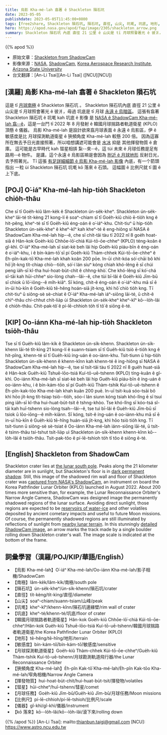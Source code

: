 ```yaml
---
title: 烏影 Kha-mé-lah 翕著 ê Shackleton 隕石坑
date: 2023-05-05
publishdate: 2023-05-05T11:45:00+0800
tags: [free2share, Shackleton 隕石坑, 隕石坑, 直徑, 山尖, 坑墘, 坑底, 地形, 韓國月球揣路者軌道衛星, KPLO, 南極, 敏感度, 月球探測軌道衛星, 儀器, 狹頻, 狹頻角度 Kha-mé-lah, 揮發物質, 彗星, 月球任務, 比例尺, 烏影 Kha-mé-lah, kō 落來]
hero: https://apod.nasa.gov/apod/fap/image/2305/shackleton_arrow.png
summary: Shackleton 隕石坑 內底 直徑 21 公里 ê 山尖是 tī 月球照會著光 ê 彼爿，毋過 坑底是 tī 月球永遠 ê 烏暗區。
---
```


{{% apod %}}

- 原始文章：[Shackleton from ShadowCam](https://apod.nasa.gov/apod/ap230505.html)
- 影像來源：[NASA](https://www.nasa.gov/), [ShadowCam](https://www.shadowcam.asu.edu/), [Korea Aerospace Research Institute](https://www.kari.re.kr/eng/sub03_07_01.do), [Arizona State University](https://sese.asu.edu/)
- 台文翻譯：[An-Li Tsai][An-Li Tsai] ([NCU][NCU])

## [漢羅] 烏影 Kha-mé-lah 翕著 ê Shackleton 隕石坑
這是 tī [月球南極][the lunar south pole] ê Shackleton 隕石坑 。
Shackleton 隕石坑內底 直徑 21 公里 ê 山尖是 tī 月球照會著光 ê 彼爿，毋過 坑底是 tī 月球 [永遠 ê 烏暗區][dark permanent shadow]。
這張有翕著 Shackleton 隕石坑 ê 坑墘 kah 坑底 ê 影像 是 [NASA ê ShadowCam Kha-mé-lah 翕--ê][captured from NASA's ShadowCam]，這是一台鬥 tī 2022 年 8 月發射 ê 韓國月球揣路者軌道衛星 (KPLO) 頂懸 ê 儀器。
烏影 Kha-mé-lah 是設計欲來翕月球表面 ê 永遠 ê 烏影區，伊 ê 敏感度是比 月球探測軌道衛星 ê 狹頻角度 Kha-mé-lah 較懸 200 倍。
因為這寡所在無去予日光直接照著，所以咱想講遮可能會是 [水冰][reservoirs of water-ice] 抑是 其他揮發物質 ê 倉庫。
這可能是古早時代 kah 彗星相挵 紮--來--ê，這 tùi 未來 ê 月球任務是足有路用--ê 物件。
是講，這个永遠 ê 烏影區嘛是會因為 [附近 ê 月球地形][nearby lunar terrain] 反射日光，去予照著光。
Tī 這張 [有足詳細細節 ê 烏影 Kha-mé-lah 影像][detailed ShadowCam image] 內底，有一个箭頭 指出 一粒 ùi Shackleton 隕石坑 坑墘 kō 落來 ê 石頭。
這幅圖 ê 比例尺就 tī 圖 ê 上下底。

## [POJ] O͘-iáⁿ Kha-mé-lah hip-tio̍h Shackleton chio̍h-thâu
Che sī tī Goe̍h-kiû lâm-ke̍k ê Shackleton ún-se̍k-kheⁿ.
Shackleton ún-se̍k-kheⁿ lāi-té ti̍t-kèng 21 kong-lí ê soaⁿ-chiam sī tī Goe̍h-kiû chiò ē-tio̍h kng ê hit-pêng, kheⁿ-té sī tī Goe̍h-kiû éng-oán ê o͘-iáⁿ-khu.
Chit-tiuⁿ ū hip-tio̍h Shackleton ún-se̍k-kheⁿ ê kheⁿ-kîⁿ kah kheⁿ-té ê eng-hiông sī NASA ê ShadowCam Kha-mé-lah hip--ê, che sī chi̍t-tâi tàu tī 2022 nî 8 goe̍h hoat-siā ê Hân-kok Goe̍h-kiû Chhōe-lō͘-chiá Kúi-tō-ōe-chheⁿ (KPLO) téng-koân ê gî-khì.
O͘-iáⁿ Kha-mé-lah sī siat-kè beh lâi hip Goe̍h-kiû piáu-bīn ê éng-oán ê o͘-iáⁿ-khu, i ê bín-kám-tō͘ sī pí Goe̍h-kiû Thàm-chhek Kúi-tō-ōe-chheⁿ ê E̍h-pîn-kak-tō͘ Kha-mé-lah khah koân 200 pōe.
In-ūi chit-kóa só͘-chāi bô khì hō͘ ji̍t-kng ti̍t-chiap chiò--tio̍h, só͘-í lán siuⁿ kóng chiah khó-lêng ē sī chúi peng ia̍h-sī kî-tha hui-hoat-bu̍t-chit ê chhng-khò͘.
Che khó-lêng sī kó͘-chá sî-tāi kah hūi-chheⁿ sio-lòng chah--lâi--ê, che tùi bī-lâi ê Goe̍h-kiû Jīm-bū sī chiok ū lō͘-iōng--ê mi̍h-kiāⁿ.
Sī kóng, chit-ê éng-oán ê o͘-iáⁿ-khu mā sī ē in-ūi hù-kīn ê Goe̍h-kiû tē-hêng hoán-siā ji̍t-kng, khì hō͘ chiò tio̍h kng.
Tī chit-tiuⁿ ū siông-sè sè-chiat ê O͘-iáⁿ Kha-mé-lah iáⁿ-siōng lāi-té, ū chi̍t-ê chìⁿ-thâu chí-chhut chi̍t-lia̍p ùi Shackleton ún-se̍k-kheⁿ kheⁿ-kîⁿ kō--lo̍h-lâi ê chio̍h-thâu.
Chit-pak-tô͘ ê pí-lē-chhioh to̍h tī tô͘ ê siōng ē-té.

## [KIP] Oo-iánn Kha-mé-lah hip-tio̍h Shackleton tsio̍h-thâu
Tse sī tī Gue̍h-kiû lâm-ki̍k ê Shackleton ún-si̍k-khenn.
Shackleton ún-si̍k-khenn lāi-té ti̍t-kìng 21 kong-lí ê suann-tsiam sī tī Gue̍h-kiû tsiò ē-tio̍h kng ê hit-pîng, khenn-té sī tī Gue̍h-kiû íng-uán ê oo-iánn-khu.
Tsit-tiunn ū hip-tio̍h Shackleton ún-si̍k-khenn ê khenn-kînn kah khenn-té ê ing-hiông sī NASA ê ShadowCam Kha-mé-lah hip--ê, tse sī tsi̍t-tâi tàu tī 2022 nî 8 gue̍h huat-siā ê Hân-kok Gue̍h-kiû Tshuē-lōo-tsiá Kuí-tō-uē-tshenn (KPLO) tíng-kuân ê gî-khì.
Oo-iánn Kha-mé-lah sī siat-kè beh lâi hip Gue̍h-kiû piáu-bīn ê íng-uán ê oo-iánn-khu, i ê bín-kám-tōo sī pí Gue̍h-kiû Thàm-tshik Kuí-tō-uē-tshenn ê E̍h-pîn-kak-tōo Kha-mé-lah khah kuân 200 puē.
In-uī tsit-kuá sóo-tsāi bô khì hōo ji̍t-kng ti̍t-tsiap tsiò--tio̍h, sóo-í lán siunn kóng tsiah khó-lîng ē sī tsuí ping ia̍h-sī kî-tha hui-huat-bu̍t-tsit ê tshng-khòo.
Tse khó-lîng sī kóo-tsá sî-tāi kah huī-tshenn sio-lòng tsah--lâi--ê, tse tuì bī-lâi ê Gue̍h-kiû Jīm-bū sī tsiok ū lōo-iōng--ê mi̍h-kiānn.
Sī kóng, tsit-ê íng-uán ê oo-iánn-khu mā sī ē in-uī hù-kīn ê Gue̍h-kiû tē-hîng huán-siā ji̍t-kng, khì hōo tsiò tio̍h kng.
Tī tsit-tiunn ū siông-sè sè-tsiat ê Oo-iánn Kha-mé-lah iánn-siōng lāi-té, ū tsi̍t-ê tsìnn-thâu tsí-tshut tsi̍t-lia̍p uì Shackleton ún-si̍k-khenn khenn-kînn kō--lo̍h-lâi ê tsio̍h-thâu.
Tsit-pak-tôo ê pí-lē-tshioh to̍h tī tôo ê siōng ē-té.

## [English] Shackleton from ShadowCam
Shackleton crater lies at [the lunar south pole][the lunar south pole].
Peaks along the 21 kilometer diameter are in sunlight, but Shackleton's floor is in [dark permanent shadow][dark permanent shadow].
Still, this image of the shadowed rim wall and floor of Shackleton crater was [captured from NASA's ShadowCam][captured from NASA's ShadowCam], an instrument on board the Korea Pathfinder Lunar Orbiter (KPLO) launched in August 2022.
About 200 times more sensitive than, for example, the Lunar Reconnaissance Orbiter's Narrow Angle Camera, ShadowCam was designed image the permanently shadowed regions of the lunar surface.
Avoiding direct sunlight, those regions are expected to be [reservoirs of water-ice][reservoirs of water-ice] and other volatiles deposited by ancient cometary impacts and useful to future Moon missions.
Of course, the permanently shadowed regions are still illuminated by reflections of sunlight from [nearby lunar terrain][nearby lunar terrain].
In this stunningly [detailed ShadowCam image][detailed ShadowCam image], an arrow marks the track made by a single boulder rolling down Shackleton crater's wall.
The image scale is indicated at the bottom of the frame.

## 詞彙學習（漢羅/POJ/KIP/華語/English）
- 【烏影 Kha-mé-lah】O͘-iáⁿ Kha-mé-lah/Oo-iánn Kha-mé-lah/影子相機/ShadowCam
- 【南極】lâm-ke̍k/lâm-ki̍k/南極/south pole
- 【隕石坑】ún-se̍k-kheⁿ/ún-si̍k-khenn/隕石坑/crater
- 【直徑】ti̍t-kèng/ti̍t-kìng/直徑/diameter
- 【山尖】soaⁿ-chiam/suann-tsiam/山峰/peak
- 【坑墘】kheⁿ-kîⁿ/khenn-kînn/隕石坑邊緣壁/rim wall of crater
- 【坑底】kheⁿ-té/khenn-té/坑底/floor of crater
- 【韓國月球揣路者軌道衛星】Hân-kok Goe̍h-kiû Chhōe-lō͘-chiá Kúi-tō-ōe-chheⁿ/Hân-kok Gue̍h-kiû Tshuē-lōo-tsiá Kuí-tō-uē-tshenn/韓國月球揣路者軌道衛星/the Korea Pathfinder Lunar Orbiter (KPLO)
- 【地形】tē-hêng/tē-hîng/地形/terrain
- 【敏感度】bín-kám-tō͘/bín-kám-tō͘/敏感度/sensitive
- 【月球探測軌道衛星】Goe̍h-kiû Thàm-chhek Kúi-tō-ōe-chheⁿ/Gue̍h-kiû Thàm-tshik Kuí-tō-uē-tshenn/月球勘測軌道飛行器/the Lunar Reconnaissance Orbiter
- 【狹頻角度 Kha-mé-lah】E̍h-pîn Kak-tō͘ Kha-mé-lah/E̍h-pîn Kak-tōo Kha-mé-lah/窄角相機/Narrow Angle Camera
- 【揮發物質】hui-hoat-bu̍t-chit/hui-huat-bu̍t-tsit/揮發物/volatiles
- 【彗星】hūi-chheⁿ/huī-tshenn/彗星/comet
- 【月球任務】Goe̍h-kiû Jīm-bū/Gue̍h-kiû Jīm-bū/月球任務/Moon missions
- 【比例尺】pí-lē-chhioh/pí-lē-tshioh/比例尺/scale
- 【儀器】gî-khì/gî-khì/儀器/instrument
- 【kō 落來】kō--lo̍h-lâi/kō--lo̍h-lâi/滾下來/rolling down

{{% /apod %}}
[An-Li Tsai]: mailto:thianbun.taigi@gmail.com
[NCU]: https://www.astro.ncu.edu.tw

[copyright]: https://apod.nasa.gov/apod/fap/lib/about_apod.html#srapply
[License]: https://creativecommons.org/licenses/by/2.0/

[the lunar south pole]:http://lroc.sese.asu.edu/posts/237
[dark permanent shadow]:https://apod.nasa.gov/apod/ap110423.html
[captured from NASA's ShadowCam]:https://www.nasa.gov/feature/nasa-s-shadowcam-images-lunar-south-pole-region
[reservoirs of water-ice]:https://apod.nasa.gov/apod/ap101025.html
[nearby lunar terrain]:http://lroc.sese.asu.edu/posts/1247
[detailed ShadowCam image]:https://www.shadowcam.asu.edu/images/1284

